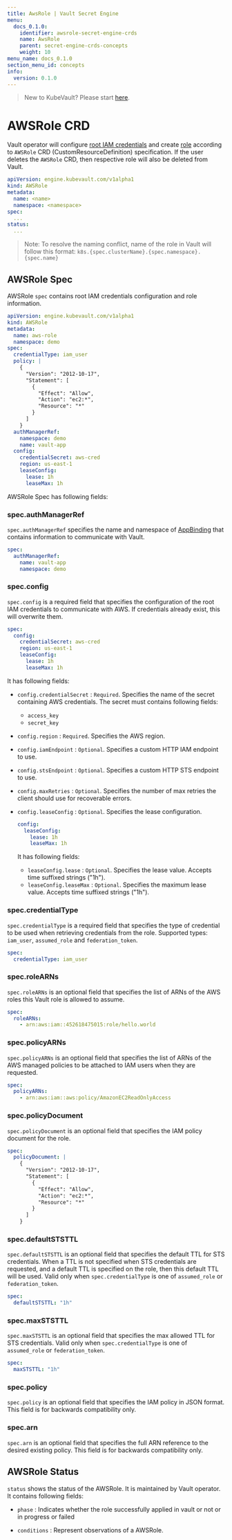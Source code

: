 ```yaml
---
title: AwsRole | Vault Secret Engine
menu:
  docs_0.1.0:
    identifier: awsrole-secret-engine-crds
    name: AwsRole
    parent: secret-engine-crds-concepts
    weight: 10
menu_name: docs_0.1.0
section_menu_id: concepts
info:
  version: 0.1.0
---
```


> New to KubeVault? Please start [here](/docs/0.1.0/concepts/README).

# AWSRole CRD

Vault operator will configure [root IAM credentials](https://www.vaultproject.io/api/secret/aws/index.html#configure-root-iam-credentials) and create [role](https://www.vaultproject.io/api/secret/aws/index.html#create-update-role) according to `AWSRole` CRD (CustomResourceDefinition) specification. If the user deletes the `AWSRole` CRD, then respective role will also be deleted from Vault.

```yaml
apiVersion: engine.kubevault.com/v1alpha1
kind: AWSRole
metadata:
  name: <name>
  namespace: <namespace>
spec:
  ...
status:
  ...
```

> Note: To resolve the naming conflict, name of the role in Vault will follow this format: `k8s.{spec.clusterName}.{spec.namespace}.{spec.name}`

## AWSRole Spec

AWSRole `spec` contains root IAM credentials configuration and role information.

```yaml
apiVersion: engine.kubevault.com/v1alpha1
kind: AWSRole
metadata:
  name: aws-role
  namespace: demo
spec:
  credentialType: iam_user
  policy: |
    {
      "Version": "2012-10-17",
      "Statement": [
        {
          "Effect": "Allow",
          "Action": "ec2:*",
          "Resource": "*"
        }
      ]
    }
  authManagerRef:
    namespace: demo
    name: vault-app
  config:
    credentialSecret: aws-cred
    region: us-east-1
    leaseConfig:
      lease: 1h
      leaseMax: 1h
```

AWSRole Spec has following fields:

### spec.authManagerRef

`spec.authManagerRef` specifies the name and namespace of [AppBinding](/docs/0.1.0/concepts/vault-server-crds/auth-methods/appbinding) that contains information to communicate with Vault.

```yaml
spec:
  authManagerRef:
    name: vault-app
    namespace: demo
```

### spec.config

`spec.config` is a required field that specifies the configuration of the root IAM credentials to communicate with AWS. If credentials already exist, this will overwrite them.

```yaml
spec:
  config:
    credentialSecret: aws-cred
    region: us-east-1
    leaseConfig:
      lease: 1h
      leaseMax: 1h
```

It has following fields:

- `config.credentialSecret` : `Required`. Specifies the name of the secret containing AWS credentials. The secret must contains following fields:
    - `access_key`
    - `secret_key`

- `config.region` : `Required`. Specifies the AWS region.

- `config.iamEndpoint` : `Optional`. Specifies a custom HTTP IAM endpoint to use.

- `config.stsEndpoint` : `Optional`. Specifies a custom HTTP STS endpoint to use.

- `config.maxRetries` : `Optional`. Specifies the number of max retries the client should use for recoverable errors.

- `config.leaseConfig` : `Optional`. Specifies the lease configuration.

    ```yaml
    config:
      leaseConfig:
        lease: 1h
        leaseMax: 1h
    ```

    It has following fields:
    - `leaseConfig.lease` : `Optional`. Specifies the lease value. Accepts time suffixed strings ("1h").
    - `leaseConfig.leaseMax` : `Optional`. Specifies the maximum lease value. Accepts time suffixed strings ("1h").

### spec.credentialType

`spec.credentialType` is a required field that specifies the type of credential to be used when retrieving credentials from the role. Supported types: `iam_user`, `assumed_role` and `federation_token`.

```yaml
spec:
  credentialType: iam_user
```

### spec.roleARNs

`spec.roleARNs` is an optional field that specifies the list of ARNs of the AWS roles this Vault role is allowed to assume.

```yaml
spec:
  roleARNs:
    - arn:aws:iam::452618475015:role/hello.world
```

### spec.policyARNs

`spec.policyARNs` is an optional field that specifies the list of ARNs of the AWS managed policies to be attached to IAM users when they are requested.

```yaml
spec:
  policyARNs:
    - arn:aws:iam::aws:policy/AmazonEC2ReadOnlyAccess
```

### spec.policyDocument

`spec.policyDocument` is an optional field that specifies the IAM policy document for the role.

```yaml
spec:
  policyDocument: |
    {
      "Version": "2012-10-17",
      "Statement": [
        {
          "Effect": "Allow",
          "Action": "ec2:*",
          "Resource": "*"
        }
      ]
    }
```

### spec.defaultSTSTTL

`spec.defaultSTSTTL` is an optional field that specifies the default TTL for STS credentials. When a TTL is not specified when STS credentials are requested, and a default TTL is specified on the role, then this default TTL will be used. Valid only when `spec.credentialType` is one of `assumed_role` or `federation_token`.

```yaml
spec:
  defaultSTSTTL: "1h"
```

### spec.maxSTSTTL

`spec.maxSTSTTL` is an optional field that specifies the max allowed TTL for STS credentials. Valid only when `spec.credentialType` is one of `assumed_role` or `federation_token`.

```yaml
spec:
  maxSTSTTL: "1h"
```

### spec.policy

`spec.policy` is an optional field that specifies the IAM policy in JSON format. This field is for backwards compatibility only.

### spec.arn

`spec.arn` is an optional field that specifies the full ARN reference to the desired existing policy. This field is for backwards compatibility only.

## AWSRole Status

`status` shows the status of the AWSRole. It is maintained by Vault operator. It contains following fields:

- `phase` : Indicates whether the role successfully applied in vault or not or in progress or failed

- `conditions` : Represent observations of a AWSRole.
